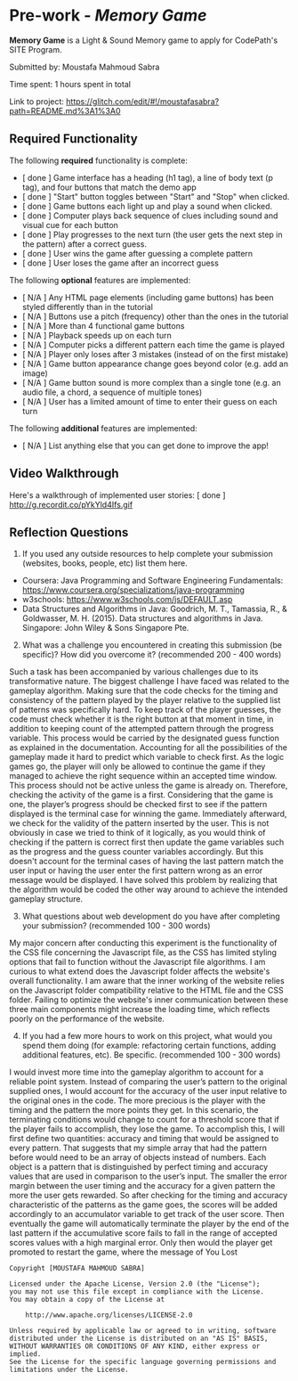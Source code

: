 # Pre-work - *Memory Game*

**Memory Game** is a Light & Sound Memory game to apply for CodePath's SITE Program. 

Submitted by: Moustafa Mahmoud Sabra

Time spent: 1 hours spent in total

Link to project: https://glitch.com/edit/#!/moustafasabra?path=README.md%3A1%3A0

## Required Functionality

The following **required** functionality is complete:

* [ done ] Game interface has a heading (h1 tag), a line of body text (p tag), and four buttons that match the demo app
* [ done ] "Start" button toggles between "Start" and "Stop" when clicked. 
* [ done ] Game buttons each light up and play a sound when clicked. 
* [ done ] Computer plays back sequence of clues including sound and visual cue for each button
* [ done ] Play progresses to the next turn (the user gets the next step in the pattern) after a correct guess. 
* [ done ] User wins the game after guessing a complete pattern
* [ done ] User loses the game after an incorrect guess

The following **optional** features are implemented:

* [ N/A ] Any HTML page elements (including game buttons) has been styled differently than in the tutorial
* [ N/A ] Buttons use a pitch (frequency) other than the ones in the tutorial
* [ N/A ] More than 4 functional game buttons
* [ N/A ] Playback speeds up on each turn
* [ N/A ] Computer picks a different pattern each time the game is played
* [ N/A ] Player only loses after 3 mistakes (instead of on the first mistake)
* [ N/A ] Game button appearance change goes beyond color (e.g. add an image)
* [ N/A ] Game button sound is more complex than a single tone (e.g. an audio file, a chord, a sequence of multiple tones)
* [ N/A ] User has a limited amount of time to enter their guess on each turn

The following **additional** features are implemented:

- [ N/A ] List anything else that you can get done to improve the app!

## Video Walkthrough

Here's a walkthrough of implemented user stories:
[ done ] http://g.recordit.co/pYkYld4Ifs.gif


## Reflection Questions
1. If you used any outside resources to help complete your submission (websites, books, people, etc) list them here. 
- Coursera: Java Programming and Software Engineering Fundamentals: https://www.coursera.org/specializations/java-programming
- w3schools: https://www.w3schools.com/js/DEFAULT.asp
- Data Structures and Algorithms in Java: Goodrich, M. T., Tamassia, R., &amp; Goldwasser, M. H. (2015). Data structures and algorithms in Java. Singapore: John Wiley &amp; Sons Singapore Pte.


2. What was a challenge you encountered in creating this submission (be specific)? How did you overcome it? (recommended 200 - 400 words)

Such a task has been accompanied by various challenges due to its transformative nature. The biggest challenge I have faced was 
related to the gameplay algorithm. Making sure that the code checks for the timing and consistency of the pattern played by the 
player relative to the supplied list of patterns was specifically hard. To keep track of the player guesses, the code must check 
whether it is the right button at that moment in time, in addition to keeping count of the attempted pattern through the progress variable. 
This process would be carried by the designated guess function as explained in the documentation. Accounting for all the possibilities of 
the gameplay made it hard to predict which variable to check first. As the logic games go, the player will only be allowed to continue the 
game if they managed to achieve the right sequence within an accepted time window. This process should not be active unless the game is already 
on. Therefore, checking the activity of the game is a first. Considering that the game is one, the player’s progress should be checked first to 
see if the pattern displayed is the terminal case for winning the game. Immediately afterward, we check for the validity of the pattern inserted
by the user. This is not obviously in case we tried to think of it logically, as you would think of checking if the pattern is correct first
then update the game variables such as the progress and the guess counter variables accordingly. But this doesn't account for the terminal cases
of having the last pattern match the user input or having the user enter the first pattern wrong as an error message would be displayed. I have 
solved this problem by realizing that the algorithm would be coded the other way around to achieve the intended gameplay structure.

3. What questions about web development do you have after completing your submission? (recommended 100 - 300 words) 

My major concern after conducting this experiment is the functionality of the CSS file concerning the Javascript file,
as the CSS has limited styling options that fail to function without the Javascript file algorithms. I am curious to 
what extend does the Javascript folder affects the website's overall functionality. I am aware that the inner working 
of the website relies on the Javascript folder compatibility relative to the HTML file and the CSS folder. Failing to 
optimize the website's inner communication between these three main components might increase the loading time, which 
reflects poorly on the performance of the website.

4. If you had a few more hours to work on this project, what would you spend them doing (for example: refactoring certain functions, adding additional features, etc). Be specific. (recommended 100 - 300 words) 

I would invest more time into the gameplay algorithm to account for a reliable point system. Instead of comparing the user’s pattern to the original supplied ones, I would account for the accuracy of the user
input relative to the original ones in the code. The more precious is the player with the timing and the pattern the more points they get. In this scenario, the terminating conditions would change to count for 
a threshold score that if the player fails to accomplish, they lose the game. To accomplish this, I will first define two quantities: accuracy and timing that would be assigned to every pattern. That suggests 
that my simple array that had the pattern before would need to be an array of objects instead of numbers. Each object is a pattern that is distinguished by perfect timing and accuracy values that are used in 
comparison to the user’s input. The smaller the error margin between the user timing and the accuracy for a given pattern the more the user gets rewarded. So after checking for the timing and accuracy characteristic 
of the patterns as the game goes, the scores will be added accordingly to an accumulator variable to get track of the user score. Then eventually the game will automatically terminate the player by the end of the
last pattern if the accumulative score fails to fall in the range of accepted scores values with a high marginal error. Only then would the player get promoted to restart the game, where the message of You Lost 

    Copyright [MOUSTAFA MAHMOUD SABRA]

    Licensed under the Apache License, Version 2.0 (the "License");
    you may not use this file except in compliance with the License.
    You may obtain a copy of the License at

        http://www.apache.org/licenses/LICENSE-2.0

    Unless required by applicable law or agreed to in writing, software
    distributed under the License is distributed on an "AS IS" BASIS,
    WITHOUT WARRANTIES OR CONDITIONS OF ANY KIND, either express or implied.
    See the License for the specific language governing permissions and
    limitations under the License.
